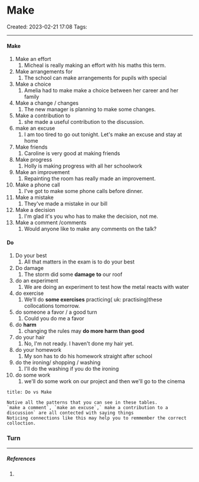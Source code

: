# Make
Created: 2023-02-21 17:08
Tags: 
____

#### Make 

1. Make an effort 
	1. Micheal is really making an effort with his maths this term.
2. Make arrangements for 
	1. The school can make arrangements for pupils with special
3. Make a choice
	1. Amelia had to make make a choice between her career and her family
4. Make a change / changes
	1. The new manager is planning to make some changes.
5. Make a contribution to
	1. she made a useful contribution to the discussion.
6. make an excuse 
	1. I am too tired to go out tonight. Let's make an excuse and stay at home
7. Make friends
	1. Caroline is very good at making friends
8. Make progress
	1. Holly is making progress with all her schoolwork
9. Make an improvement
	1. Repainting the room has really made an improvement.
10. Make a phone call
	1. I've got to make some phone calls before dinner.
11. Make a mistake
	1. They've made a mistake in our bill
12. Make a decision 
	1. I'm glad it's you who has to make the decision, not me.
13. Make a comment /comments
	1. Would anyone like to make any comments on the talk?
	

#### Do 

1. Do your best
	1. All that matters in the exam is to do your best
2. Do damage 
	1. The storm did some __damage__ __to__ our roof
3. do an experiment
	1. We are doing an experiment to test how the metal reacts with water
4. do exercise
	1. We'll do __some exercises__  practicing( uk: practising)these collocations tomorrow.
5. do someone a favor / a good turn
	1. Could you do me a favor
6. do __harm__
	1. changing the rules may __do more harm than good__
7. do your hair
	1. No, I'm not ready. I haven't done my hair yet.
8. do your homework
	1. My son has to do his homework straight after school
9. do the ironing/ shopping / washing
	1. I'll do the washing if you do the ironing
10. do some work
	1. we'll do some work on our project and then we'll go to the cinema

```ad-tip
title: Do vs Make

Notive all the patterns that you can see in these tables.
`make a comment`, `make an excuse`,` make a contribution to a discussion` are all contected with saying things
Noticing connections like this may help you to remmember the correct colloction.
```


### Turn 


_____
##### References
1.

